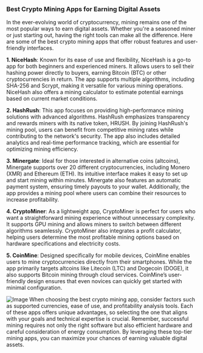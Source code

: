 ### Best Crypto Mining Apps for Earning Digital Assets

In the ever-evolving world of cryptocurrency, mining remains one of the most popular ways to earn digital assets. Whether you're a seasoned miner or just starting out, having the right tools can make all the difference. Here are some of the best crypto mining apps that offer robust features and user-friendly interfaces.

**1. NiceHash**: Known for its ease of use and flexibility, NiceHash is a go-to app for both beginners and experienced miners. It allows users to sell their hashing power directly to buyers, earning Bitcoin (BTC) or other cryptocurrencies in return. The app supports multiple algorithms, including SHA-256 and Scrypt, making it versatile for various mining operations. NiceHash also offers a mining calculator to estimate potential earnings based on current market conditions.

**2. HashRush**: This app focuses on providing high-performance mining solutions with advanced algorithms. HashRush emphasizes transparency and rewards miners with its native token, HRUSH. By joining HashRush's mining pool, users can benefit from competitive mining rates while contributing to the network's security. The app also includes detailed analytics and real-time performance tracking, which are essential for optimizing mining efficiency.

**3. Minergate**: Ideal for those interested in alternative coins (altcoins), Minergate supports over 20 different cryptocurrencies, including Monero (XMR) and Ethereum (ETH). Its intuitive interface makes it easy to set up and start mining within minutes. Minergate also features an automatic payment system, ensuring timely payouts to your wallet. Additionally, the app provides a mining pool where users can combine their resources to increase profitability.

**4. CryptoMiner**: As a lightweight app, CryptoMiner is perfect for users who want a straightforward mining experience without unnecessary complexity. It supports GPU mining and allows miners to switch between different algorithms seamlessly. CryptoMiner also integrates a profit calculator, helping users determine the most profitable mining options based on hardware specifications and electricity costs.

**5. CoinMine**: Designed specifically for mobile devices, CoinMine enables users to mine cryptocurrencies directly from their smartphones. While the app primarily targets altcoins like Litecoin (LTC) and Dogecoin (DOGE), it also supports Bitcoin mining through cloud services. CoinMine’s user-friendly design ensures that even novices can quickly get started with minimal configuration.


![Image](https://github.com/user-attachments/assets/b8266eee-691e-4ee1-99ef-bfa10d234fd4)
When choosing the best crypto mining app, consider factors such as supported currencies, ease of use, and profitability analysis tools. Each of these apps offers unique advantages, so selecting the one that aligns with your goals and technical expertise is crucial. Remember, successful mining requires not only the right software but also efficient hardware and careful consideration of energy consumption. By leveraging these top-tier mining apps, you can maximize your chances of earning valuable digital assets.